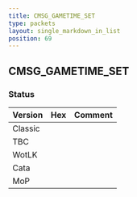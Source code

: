 ```yaml
---
title: CMSG_GAMETIME_SET
type: packets
layout: single_markdown_in_list
position: 69
---
```


## CMSG_GAMETIME_SET

### Status

Version | Hex | Comment
---------- | ---------- | ---------- 
Classic |  |  
TBC |  |  
WotLK |  |  
Cata |  |  
MoP |  |  